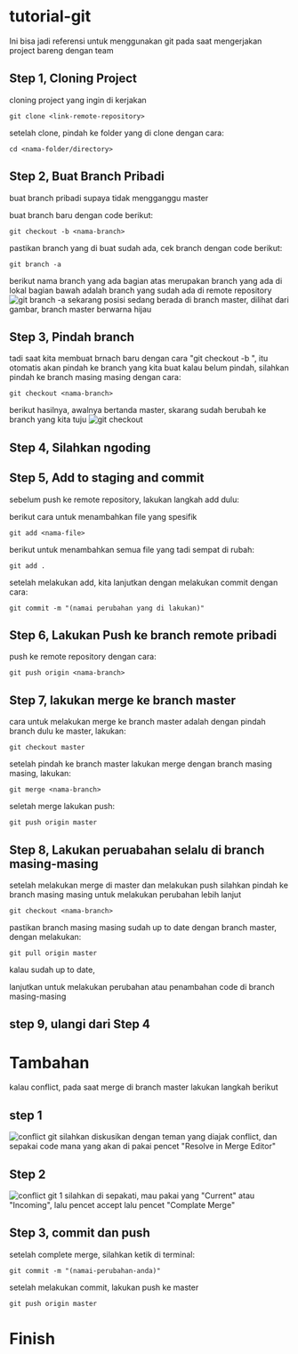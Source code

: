 # tutorial-git

Ini bisa jadi referensi untuk menggunakan git pada saat mengerjakan project bareng dengan team

## Step 1, Cloning Project
cloning project yang ingin di kerjakan
```
git clone <link-remote-repository>
```
setelah clone, pindah ke folder yang di clone dengan cara:
```
cd <nama-folder/directory>
```



## Step 2, Buat Branch Pribadi
buat branch pribadi supaya tidak mengganggu master


buat branch baru dengan code berikut:
```
git checkout -b <nama-branch>
```


pastikan branch yang di buat sudah ada,
cek branch dengan code berikut:
```
git branch -a
```


berikut nama branch yang ada
bagian atas merupakan branch yang ada di lokal
bagian bawah adalah branch yang sudah ada di remote repository
![git branch -a](https://user-images.githubusercontent.com/111379665/208021912-fac2d057-565c-4ce3-96c7-278046cd90ef.png)
sekarang posisi sedang berada di branch master, dilihat dari gambar, branch master berwarna hijau




## Step 3, Pindah branch
tadi saat kita membuat brnach baru dengan cara "git checkout -b <nama-branch>", itu otomatis akan pindah ke branch yang kita buat
  kalau belum pindah, silahkan pindah ke branch masing masing dengan cara:
  
  
  ```
  git checkout <nama-branch>
  ```
  
  
  berikut hasilnya, awalnya bertanda master, skarang sudah berubah ke branch yang kita tuju
  ![git checkout](https://user-images.githubusercontent.com/111379665/208023235-d541b338-a16d-4658-908a-4c8006ef92a8.png)
  
  
  
  ## Step 4, Silahkan ngoding
  
  
  
  ## Step 5, Add to staging and commit
  sebelum push ke remote repository, lakukan langkah add dulu:
  
  berikut cara untuk menambahkan file yang spesifik
  ```
  git add <nama-file>
  ```
  
  berikut untuk menambahkan semua file yang tadi sempat di rubah:
  ```
  git add .
  ```
  
  setelah melakukan add, kita lanjutkan dengan melakukan commit dengan cara:
  ```
  git commit -m "(namai perubahan yang di lakukan)"
  ```
  
  
  
  ## Step 6, Lakukan Push ke branch remote pribadi
  push ke remote repository dengan cara:
  ```
  git push origin <nama-branch>
  ```
  
  
  
  
  ## Step 7, lakukan merge ke branch master
  cara untuk melakukan merge ke branch master adalah dengan pindah branch dulu ke master, lakukan:
  ```
  git checkout master
  ```
  
  
  setelah pindah ke branch master
  lakukan merge dengan branch masing masing, lakukan:
  ```
  git merge <nama-branch>
  ```
  
  seletah merge lakukan push:
  ```
  git push origin master
  ```
  
  ## Step 8, Lakukan peruabahan selalu di branch masing-masing
  setelah melakukan merge di master dan melakukan push
  silahkan pindah ke branch masing masing untuk melakukan perubahan lebih lanjut
  ```
  git checkout <nama-branch>
  ```
  
  
  pastikan branch masing masing sudah up to date dengan branch master, dengan melakukan:
  ```
  git pull origin master
  ```
  kalau sudah up to date,
  
  lanjutkan untuk melakukan perubahan atau penambahan code di branch masing-masing
  
  
  
  ## step 9, ulangi dari Step 4
  
  # Tambahan
  kalau conflict, pada saat merge di branch master lakukan langkah berikut
  
  ## step 1
  ![conflict git](https://user-images.githubusercontent.com/111379665/208026606-bce4b522-33d4-4ebe-83b0-64fe61af2684.png)
  silahkan diskusikan dengan teman yang diajak conflict, dan sepakai code mana yang akan di pakai
  pencet "Resolve in Merge Editor"
  
  ## Step 2
  ![conflict git 1](https://user-images.githubusercontent.com/111379665/208027312-4eb491a3-f812-4ab3-87a6-d3bae2a62213.png)
  silahkan di sepakati, mau pakai yang "Current" atau "Incoming", lalu pencet accept
  lalu pencet "Complate Merge"
  
  ## Step 3, commit dan push
  setelah complete merge, silahkan ketik di terminal:
  ```
  git commit -m "(namai-perubahan-anda)"
  ```
  
  setelah melakukan commit, lakukan push ke master
  ```
  git push origin master
  ```
  
  # Finish

